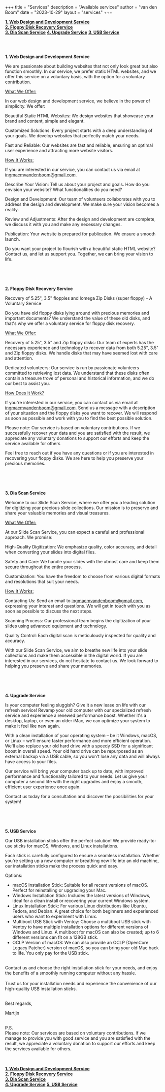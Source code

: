 +++
title = "Services"
description = "Available services"
author = "van den Boom"
date = "2023-10-29"
layout = "services"
+++

<b><a rel="noopener" href="#web_design_and_development_service">1. Web Design and Development Service</a></b></br>
<b><a rel="noopener" href="#floppy_disk_recovery_service">2. Floppy Disk Recovery Service</a></b></br>
<b><a rel="noopener" href="#dia_scan_service">3. Dia Scan Service</a></b>
<b><a rel="noopener" href="#upgrade_service">4. Upgrade Service</a></b>
<b><a rel="noopener" href="#usb_service">3. USB Service</a></b>

<a id="web_design_and_development_service"></a>
</br>
</br>

<b>1. Web Design and Development Service</b>

We are passionate about building websites that not only look great but also function smoothly. In our service, we prefer static HTML websites, and we offer this service on a voluntary basis, with the option for a voluntary contribution.

<u>What We Offer:</u>

In our web design and development service, we believe in the power of simplicity. We offer:

Beautiful Static HTML Websites: We design websites that showcase your brand and content, simple and elegant.

Customized Solutions: Every project starts with a deep understanding of your goals. We develop websites that perfectly match your needs.

Fast and Reliable: Our websites are fast and reliable, ensuring an optimal user experience and attracting more website visitors.

<u>How It Works:</u>

If you are interested in our service, you can contact us via email at ingmacmvandenboom@gmail.com.

Describe Your Vision: Tell us about your project and goals. How do you envision your website? What functionalities do you need?

Design and Development: Our team of volunteers collaborates with you to address the design and development. We make sure your vision becomes a reality.

Review and Adjustments: After the design and development are complete, we discuss it with you and make any necessary changes.

Publication: Your website is prepared for publication. We ensure a smooth launch.

Do you want your project to flourish with a beautiful static HTML website? Contact us, and let us support you. Together, we can bring your vision to life.</br>
</br>

<a id="floppy_disk_recovery_service"></a>
</br>
</br>

<b>2. Floppy Disk Recovery Service</b>

Recovery of 5.25", 3.5" floppies and Iomega Zip Disks (super floppy) - A Voluntary Service

Do you have old floppy disks lying around with precious memories and important documents? We understand the value of these old disks, and that's why we offer a voluntary service for floppy disk recovery.

<u>What We Offer:</u>

Recovery of 5.25", 3.5" and Zip floppy disks: Our team of experts has the necessary experience and technology to recover data from both 5.25", 3.5" and Zip floppy disks. We handle disks that may have seemed lost with care and attention.

Dedicated volunteers: Our service is run by passionate volunteers committed to retrieving lost data. We understand that these disks often contain a treasure trove of personal and historical information, and we do our best to assist you.

<u>How Does It Work?</u>

If you're interested in our service, you can contact us via email at ingmacmvandenboom@gmail.com. Send us a message with a description of your situation and the floppy disks you want to recover. We will respond as soon as possible and work with you to find the best possible solution.

Please note: Our service is based on voluntary contributions. If we successfully recover your data and you are satisfied with the result, we appreciate any voluntary donations to support our efforts and keep the service available for others.

Feel free to reach out if you have any questions or if you are interested in recovering your floppy disks. We are here to help you preserve your precious memories.</br>
</br>

<a id="dia_scan_service"></a>
</br>
</br>

<b>3. Dia Scan Service</b>

Welcome to our Slide Scan Service, where we offer you a leading solution for digitizing your precious slide collections. Our mission is to preserve and share your valuable memories and visual treasures.

<u>What We Offer:</u>

At our Slide Scan Service, you can expect a careful and professional approach. We promise:

High-Quality Digitization: We emphasize quality, color accuracy, and detail when converting your slides into digital files.

Safety and Care: We handle your slides with the utmost care and keep them secure throughout the entire process.

Customization: You have the freedom to choose from various digital formats and resolutions that suit your needs.

<u>How It Works:</u>

Contacting Us: Send an email to ingmacmvandenboom@gmail.com, expressing your interest and questions. We will get in touch with you as soon as possible to discuss the next steps.

Scanning Process: Our professional team begins the digitization of your slides using advanced equipment and technology.

Quality Control: Each digital scan is meticulously inspected for quality and accuracy.

With our Slide Scan Service, we aim to breathe new life into your slide collections and make them accessible in the digital world. If you are interested in our services, do not hesitate to contact us. We look forward to helping you preserve and share your memories.</br>
</br>

<a id="upgrade_service"></a>
</br>
</br>

<b>4. Upgrade Service</b>

Is your computer feeling sluggish? Give it a new lease on life with our refresh service!
Revamp your old computer with our specialized refresh service and experience a renewed performance boost. Whether it's a desktop, laptop, or even an older iMac, we can optimize your system to make it feel like new again.

With a clean installation of your operating system – be it Windows, macOS, or Linux – we'll ensure faster performance and more efficient operation. We'll also replace your old hard drive with a speedy SSD for a significant boost in overall speed. Your old hard drive can be repurposed as an external backup via a USB cable, so you won't lose any data and will always have access to your files.

Our service will bring your computer back up to date, with improved performance and functionality tailored to your needs. Let us give your computer a second life with the right upgrades and enjoy a smooth, efficient user experience once again.

Contact us today for a consultation and discover the possibilities for your system!</br>
</br>

<a id="usb_service"></a>
</br>
</br>

<b>5. USB Service</b>

Our USB installation sticks offer the perfect solution! We provide ready-to-use sticks for macOS, Windows, and Linux installations.

Each stick is carefully configured to ensure a seamless installation. Whether you're setting up a new computer or breathing new life into an old machine, our installation sticks make the process quick and easy.

Options:

- macOS Installation Stick: Suitable for all recent versions of macOS. Perfect for reinstalling or upgrading your Mac.</br>
- Windows Installation Stick: Includes the latest versions of Windows, ideal for a clean install or recovering your current Windows system.</br>
- Linux Installation Stick: For various Linux distributions like Ubuntu, Fedora, and Debian. A great choice for both beginners and experienced users who want to experiment with Linux.</br>
- Multiboot USB Stick with Ventoy: Choose a multiboot USB stick with Ventoy to have multiple installation options for different versions of Windows and Linux. A multiboot for macOS can also be created; up to 6 different versions can fit on a 128GB stick.</br>
- OCLP Version of macOS: We can also provide an OCLP (OpenCore Legacy Patcher) version of macOS, so you can bring your old Mac back to life. You only pay for the USB stick.</br>
</br>
Contact us and choose the right installation stick for your needs, and enjoy the benefits of a smoothly running computer without any hassle.</br>
</br>
Trust us for your installation needs and experience the convenience of our high-quality USB installation sticks.</br>
</br>

Best regards,

Martijn</br>
</br>

P.S.</br>
Please note: Our services are based on voluntary contributions. If we manage to provide you with good service and you are satisfied with the result, we appreciate a voluntary donation to support our efforts and keep the services available for others.</br>
</br>
</br>

<b><a rel="noopener" href="#web_design_and_development_service">1. Web Design and Development Service</a></b></br>
<b><a rel="noopener" href="#floppy_disk_recovery_service">2. Floppy Disk Recovery Service</a></b></br>
<b><a rel="noopener" href="#dia_scan_service">3. Dia Scan Service</a></b></br>
<b><a rel="noopener" href="#upgrade_service">4. Upgrade Service</a></b>
<b><a rel="noopener" href="#usb_service">5. USB Service</a></b>
</br>
</br>
